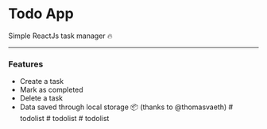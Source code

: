 # Todo App
Simple ReactJs task manager 🔥

---

### Features

- Create a task
- Mark as completed
- Delete a task
- Data saved through local storage 📦 (thanks to @thomasvaeth)
#   t o d o l i s t  
 #   t o d o l i s t  
 #   t o d o l i s t  
 